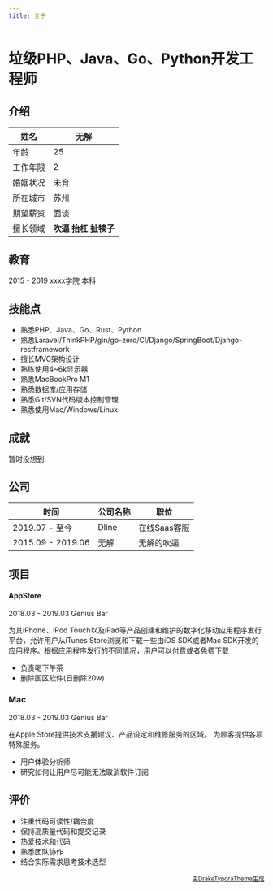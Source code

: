 ```yaml
---
title: 关于
---
```


# 垃级PHP、Java、Go、Python开发工程师

## 介绍

| 姓名     | 无解                          |
| -------- | ----------------------------- |
| 年龄     | 25                            |
| 工作年限 | 2                             |
| 婚姻状况 | 未育                          |
| 所在城市 | 苏州                          |
| 期望薪资 | 面谈                          |
| 擅长领域 | **吹逼**  **抬杠** **扯犊子** |



## 教育

2015 - 2019    xxxx学院    本科



## 技能点

- 熟悉PHP、Java、Go、Rust、Python
- 熟悉Laravel/ThinkPHP/gin/go-zero/CI/Django/SpringBoot/Django-restframework
- 擅长MVC架构设计
- 熟练使用4~6k显示器
- 熟悉MacBookPro M1
- 熟悉数据库/应用存储
- 熟悉Git/SVN代码版本控制管理
- 熟悉使用Mac/Windows/Linux


## 成就

暂时没想到

## 公司

| 时间              | 公司名称 | 职位         |
| ----------------- | -------- | ------------ |
| 2019.07 - 至今    | Dline    | 在线Saas客服 |
| 2015.09 - 2019.06 | 无解  | 无解的吹逼   |



## 项目



#### AppStore

2018.03 - 2019.03	Genius Bar

为其iPhone、iPod Touch以及iPad等产品创建和维护的数字化移动应用程序发行平台，允许用户从iTunes Store浏览和下载一些由iOS SDK或者Mac SDK开发的应用程序。根据应用程序发行的不同情况，用户可以付费或者免费下载

- 负责喝下午茶
- 删除国区软件(日删除20w)



### Mac

2018.03 - 2019.03	Genius Bar

在Apple Store提供技术支援建议、产品设定和维修服务的区域。 为顾客提供各项特殊服务。

- 用户体验分析师
- 研究如何让用户尽可能无法取消软件订阅



## 评价

- 注重代码可读性/耦合度
- 保持高质量代码和提交记录
- 热爱技术和代码
- 熟悉团队协作
- 结合实际需求思考技术选型




<p align="right"><small><a href="https://github.com/liangjingkanji/Resume-Template">由DrakeTyporaTheme生成</a></small></p>
